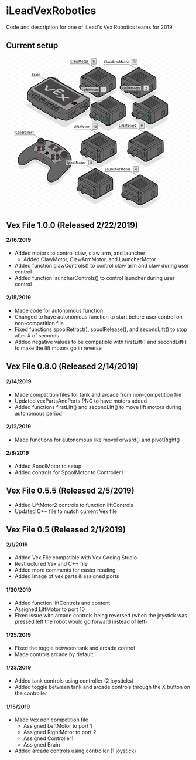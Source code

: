 # iLeadVexRobotics
Code and description for one of iLead's Vex Robotics teams for 2019
## Current setup
![Image of vex parts](https://github.com/Justin2112/iLeadVexRobotics/blob/master/vexPartsAndPorts.PNG)
## Vex File 1.0.0 (Released 2/22/2019)
#### 2/16/2019
* Added motors to control claw, claw arm, and launcher
  * Added ClawMotor, ClawArmMotor, and LauncherMotor
* Added function clawControls() to control claw arm and claw during user control
* Added function launcherControls() to control launcher during user control
#### 2/15/2019
* Made code for autonomous function
* Changed to have autonomous function to start before user control on non-competition file
* Fixed functions spoolRetract(), spoolRelease(), and secondLift() to stop after # of seconds
* Added negative values to be compatible with firstLift() and secondLift() to make the lift motors go in reverse
## Vex File 0.8.0 (Released 2/14/2019)
#### 2/14/2019
* Made competition files for tank and arcade from non-competition file
* Updated vexPartsAndPorts.PNG to have motors added
* Added functions firstLift() and secondLift() to move lift motors during autonomous period
#### 2/12/2019
* Made functions for autonomous like moveForward() and pivotRight()
#### 2/8/2019
* Added SpoolMotor to setup
* Added controls for SpoolMotor to Controller1
## Vex File 0.5.5 (Released 2/5/2019)
* Added LiftMotor2 controls to function liftControls
* Updated C++ file to match current Vex file
## Vex File 0.5 (Released 2/1/2019)
#### 2/1/2019
* Added Vex File compatible with Vex Coding Studio
* Restructured Vex and C++ file
* Added more comments for easier reading
* Added image of vex parts & assigned ports
#### 1/30/2019
* Added function liftControls and content
* Assigned LiftMotor to port 10
* Fixed issue with arcade controls being reversed (when the joystick was pressed left the robot would go forward instead of left)
#### 1/25/2019
* Fixed the toggle between tank and arcade control
* Made controls arcade by default
#### 1/23/2019
* Added tank controls using controller (2 joysticks)
* Added toggle between tank and arcade controls through the X button on the controller
#### 1/15/2019
* Made Vex non competition file
  * Assigned LeftMotor to port 1
  * Assigned RightMotor to port 2
  * Assigned Controller1
  * Assigned Brain
* Added arcade controls using controller (1 joystick)
